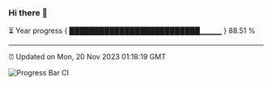 ### Hi there 👋

⏳ Year progress { ██████████████████████████▁▁▁▁ } 88.51 %

---

⏰ Updated on Mon, 20 Nov 2023 01:18:19 GMT

![Progress Bar CI](https://github.com/ZhaoGui/ZhaoGui/workflows/Progress%20Bar%20CI/badge.svg)
